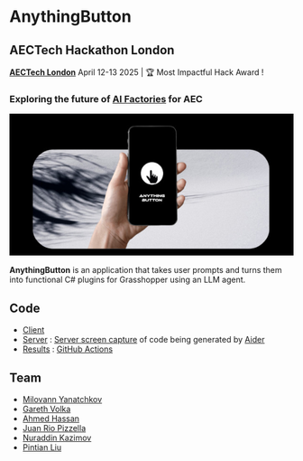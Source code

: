 # AnythingButton

## AECTech Hackathon London

**[AECTech London](https://www.aectech.us/london-hackathon)** April 12-13 2025 | 🏆 Most Impactful Hack Award !

### Exploring the future of [AI Factories](https://aria.run/index.html) for AEC

![](anythingbutton.jpg)

**AnythingButton** is an application that takes user prompts and turns them into
functional C# plugins for Grasshopper using an LLM agent.



## Code

* [Client](Nodes)
* [Server](https://github.com/rvba/AnythingButton_Server) : [Server screen capture](https://github.com/rvba/AnythingButton_Server/blob/main/docs/server-screen-capture.gif) of code being generated by [Aider](https://aider.chat)
* [Results](https://github.com/juanriopizzella/AnythingButton_Results) : [GitHub Actions](https://github.com/juanriopizzella/AnythingButton_Results/actions)

## Team

* [Milovann Yanatchkov](https://www.linkedin.com/in/milovann-yanatchkov/)
* [Gareth Volka](https://www.linkedin.com/in/gareth-volka/)
* [Ahmed Hassan](https://www.linkedin.com/in/ahmedosama4860/)
* [Juan Rio Pizzella](https://www.linkedin.com/in/juanriopizzella/)
* [Nuraddin Kazimov](https://www.linkedin.com/in/nkazimov)
* [Pintian Liu](https://www.linkedin.com/in/pin-t-liu/)


